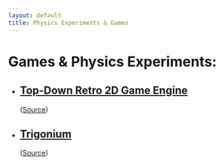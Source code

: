 ```yaml
---
layout: default
title: Physics Experiments & Games
---
```


<h1 class="owner-name">Games & Physics Experiments:</h1>

<ul>
  <li>
    <span>
      <a href="{{ site.url }}/retro-2d-game-engine-demo/"><h2>Top-Down Retro 2D Game Engine</h2></a>
      (<a href="https://github.com/DusanDimitric/retro-2d-game-engine">Source</a>)
    </span>
  </li>
  <li>
    <span>
      <a href="{{ site.url }}/trigonium/"><h2>Trigonium</h2></a>
      (<a href="https://github.com/DusanDimitric/trigonium">Source</a>)
    </span>
  </li>
</ul>

